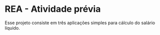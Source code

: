 # REA - Atividade prévia
Esse projeto consiste em três aplicações simples para cálculo do salário líquido.